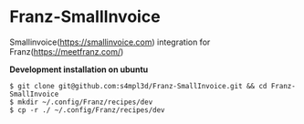 # Franz-SmallInvoice
Smallinvoice(https://smallinvoice.com) integration for Franz(https://meetfranz.com/)


**Development installation on ubuntu**
```
$ git clone git@github.com:s4mpl3d/Franz-SmallInvoice.git && cd Franz-SmallInvoice
$ mkdir ~/.config/Franz/recipes/dev
$ cp -r ./ ~/.config/Franz/recipes/dev
```
